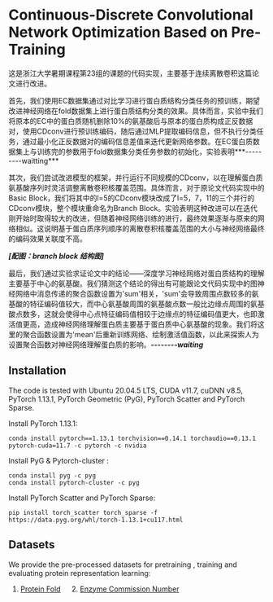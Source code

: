 # Continuous-Discrete Convolutional Network Optimization Based on Pre-Training

这是浙江大学暑期课程第23组的课题的代码实现，主要基于连续离散卷积这篇论文进行改进。

首先，我们使用EC数据集通过对比学习进行蛋白质结构分类任务的预训练，期望改进神经网络在fold数据集上进行蛋白质结构分类的效果。具体而言，实验中我们将原本的EC中的蛋白质随机删除10%的氨基酸后与原本的蛋白质构成正反数据对，使用CDconv进行预训练编码，随后通过MLP提取编码信息，但不执行分类任务，通过最小化正反数据对的编码信息差值来迭代更新网络参数。在EC蛋白质数据集上与训练完的参数用于fold数据集分类任务参数的初始化，实验表明***---------waitting***

其次，我们尝试改进模型的框架，并行运行不同规模的CDconv，以在理解蛋白质氨基酸序列时灵活调整离散卷积核覆盖范围。具体而言，对于原论文代码实现中的Basic Block，我们将其中的l=5的CDconv模块改成了l=5，7，11的三个并行的CDconv模块，整个模块重命名为Branch Block。实验表明这种改进可以在迭代刚开始时取得较大的改进，但随着神经网络训练的进行，最终效果逐渐与原来的网络相似。这说明基于蛋白质序列顺序的离散卷积核覆盖范围的大小与神经网络最终的编码效果关联度不高。

***[配图：branch block 结构图]***

最后，我们通过实验求证论文中的结论——深度学习神经网络对蛋白质结构的理解主要基于中心的氨基酸。我们猜测这个结论的得出有可能跟论文代码实现中的图神经网络中消息传递的聚合函数设置为'sum'相关，'sum'会导致周围点数较多的氨基酸的特征编码值较大，而中心氨基酸周围的氨基酸点数一般比边缘点周围的氨基酸点数多，这就会使得中心点特征编码值相较于边缘点的特征编码值更大，也即激活值更高，造成神经网络理解蛋白质主要基于蛋白质中心氨基酸的现象。我们将这里的聚合函数设置为'mean'后重新训练网络、绘制激活值函数，以此来探索人为设置聚合函数对神经网络理解蛋白质的影响。***--------waiting***

## Installation

The code is tested with Ubuntu 20.04.5 LTS, CUDA v11.7, cuDNN v8.5, PyTorch 1.13.1, PyTorch Geometric (PyG), PyTorch Scatter and PyTorch Sparse.

Install PyTorch 1.13.1:

```
conda install pytorch==1.13.1 torchvision==0.14.1 torchaudio==0.13.1 pytorch-cuda=11.7 -c pytorch -c nvidia
```

Install PyG & Pytorch-cluster :

```
conda install pyg -c pyg
conda install pytorch-cluster -c pyg
```

Install PyTorch Scatter and PyTorch Sparse:

```
pip install torch_scatter torch_sparse -f https://data.pyg.org/whl/torch-1.13.1+cu117.html
```

## Datasets

We provide the pre-processed datasets for pretraining , training and evaluating protein representation learning:

1. [Protein Fold](https://drive.google.com/file/d/1vEdezR5L44swsw09WFnaA5zFuA1ZEXHI/view?usp=sharing) &emsp; 2. [Enzyme Commission Number](https://drive.google.com/file/d/1VEIyBSJbRf9x6k_w4Tqy5SC0G6NWWSWl/view?usp=sharing)
